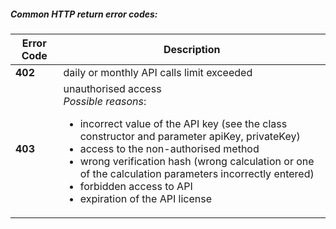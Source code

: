 ##### Common HTTP return error codes:
| Error Code| Description |
| ----------- | ----------- |
| **402**| daily or monthly API calls limit exceeded |
| **403**| unauthorised access<br />*Possible reasons*:<ul><li>incorrect value of the API key (see the class constructor and parameter apiKey, privateKey)</li><li>access to the non-authorised method</li><li>wrong verification hash (wrong calculation or one of the calculation parameters incorrectly entered)</li><li> forbidden access to API</li><li>expiration of the API license</li></ul> |
